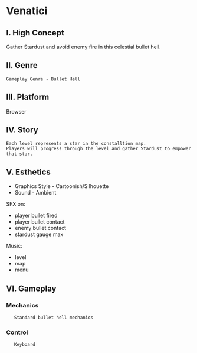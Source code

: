 # Venatici

## I. High Concept

   Gather Stardust and avoid enemy fire in this celestial bullet hell.

## II. Genre
   
    Gameplay Genre - Bullet Hell
   
## III. Platform
  
   Browser
  
## IV. Story

    Each level represents a star in the constalltion map. 
    Players will progress through the level and gather Stardust to empower that star.
   
## V. Esthetics
  
  + Graphics Style - Cartoonish/Silhouette
  + Sound - Ambient
  
  SFX on: 
  + player bullet fired
  + player bullet contact
  + enemy bullet contact
  + stardust gauge max
    
  Music:
  + level
  + map
  + menu
    
 ## VI. Gameplay
  
   ### Mechanics
       Standard bullet hell mechanics 
   ### Control
       Keyboard
